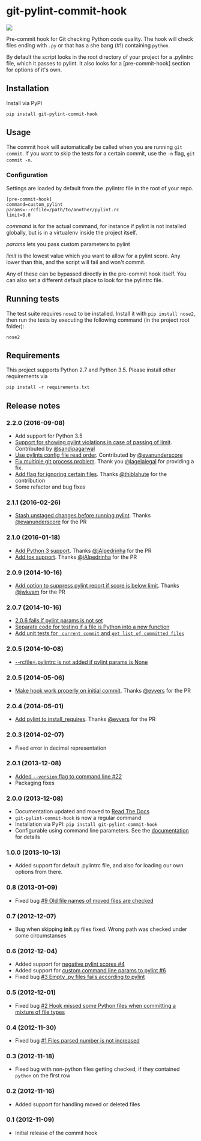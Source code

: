 
git-pylint-commit-hook
======================

<a href='https://travis-ci.org/sebdah/git-pylint-commit-hook'><img src='https://secure.travis-ci.org/sebdah/git-pylint-commit-hook.png?branch=master'></a>

Pre-commit hook for Git checking Python code quality. The hook will check files ending with `.py` or that has a she bang (#!) containing `python`.

By default the script looks in the root directory of your project for a .pylintrc file, which it passes to pylint.  It also looks for a [pre-commit-hook] section for options of it's own.

Installation
------------

Install via PyPI

    pip install git-pylint-commit-hook


Usage
------

The commit hook will automatically be called when you are running `git commit`. If you want to skip the tests for a certain commit, use the `-n` flag, `git commit -n`.

### Configuration

Settings are loaded by default from the .pylintrc file in the root of your repo.

    [pre-commit-hook]
    command=custom_pylint
    params=--rcfile=/path/to/another/pylint.rc
    limit=8.0

_command_ is for the actual command, for instance if pylint is not installed globally, but is in a virtualenv inside the project itself.

_params_ lets you pass custom parameters to pylint

_limit_ is the lowest value which you want to allow for a pylint score.  Any lower than this, and the script will fail and won't commit.

Any of these can be bypassed directly in the pre-commit hook itself.  You can also set a different default place to look for the pylintrc file.

Running tests
-------------

The test suite requires `nose2` to be installed. Install it with `pip install nose2`, then run the tests by executing the following command (in the project root folder):

    nose2

Requirements
------------

This project supports Python 2.7 and Python 3.5. Please install other requirements via

	pip install -r requirements.txt


Release notes
-------------

### 2.2.0 (2016-09-08)
- Add support for Python 3.5
- [Support for showing pylint violations in case of passing of limit](https://github.com/sebdah/git-pylint-commit-hook/pull/48). Contributed by [@sandipagarwal](https://github.com/sandipagarwal)
- [Use pylints config file read order](https://github.com/sebdah/git-pylint-commit-hook/pull/39). Contributed by [@evanunderscore](https://github.com/evanunderscore)
- [Fix multiple git process problem](https://github.com/sebdah/git-pylint-commit-hook/pull/51). Thank you [@lagelalegal](https://github.com/lagelalegal) for providing a fix.
- [Add flag for ignoring certain files](https://github.com/sebdah/git-pylint-commit-hook/pull/41). Thanks [@thiblahute](https://github.com/thiblahute) for the contribution
- Some refactor and bug fixes

### 2.1.1 (2016-02-26)

- [Stash unstaged changes before running pylint](https://github.com/sebdah/git-pylint-commit-hook/pull/37). Thanks [@evanunderscore](https://github.com/evanunderscore) for the PR

### 2.1.0 (2016-01-18)

- [Add Python 3 support](https://github.com/sebdah/git-pylint-commit-hook/pull/40). Thanks [@jAlpedrinha](https://github.com/jAlpedrinha) for the PR
- [Add tox support](https://github.com/sebdah/git-pylint-commit-hook/pull/40). Thanks [@jAlpedrinha](https://github.com/jAlpedrinha) for the PR

### 2.0.9 (2014-10-16)

- [Add option to suppress pylint report if score is below limit](https://github.com/sebdah/git-pylint-commit-hook/pull/35). Thanks [@jwkvam](https://github.com/jwkvam) for the PR

### 2.0.7 (2014-10-16)

- [2.0.6 fails if pylint params is not set](https://github.com/sebdah/git-pylint-commit-hook/pull/31)
- [Separate code for testing if a file is Python into a new function](https://github.com/sebdah/git-pylint-commit-hook/pull/30)
- [Add unit tests for `_current_commit` and `get_list_of_committed_files`](https://github.com/sebdah/git-pylint-commit-hook/pull/29)

### 2.0.5 (2014-10-08)

- [--rcfile=.pylintrc is not added if pylint params is None](https://github.com/sebdah/git-pylint-commit-hook/pull/27)

### 2.0.5 (2014-05-06)

- [Make hook work properly on initial commit](https://github.com/sebdah/git-pylint-commit-hook/pull/25). Thanks [@evvers](https://github.com/evvers) for the PR

### 2.0.4 (2014-05-01)

- [Add pylint to install_requires](https://github.com/sebdah/git-pylint-commit-hook/pull/24). Thanks [@evvers](https://github.com/evvers) for the PR

### 2.0.3 (2014-02-07)

- Fixed error in decimal representation

### 2.0.1 (2013-12-08)

- [Added `--version` flag to command line #22](https://github.com/sebdah/git-pylint-commit-hook/issues/22)
- Packaging fixes

### 2.0.0 (2013-12-08)

- Documentation updated and moved to [Read The Docs](http://git-pylint-commit-hook.readthedocs.org/)
- `git-pylint-commit-hook` is now a regular command
- Installation via PyPI: `pip install git-pylint-commit-hook`
- Configurable using command line parameters. See the [documentation](http://git-pylint-commit-hook.readthedocs.org/) for details

### 1.0.0 (2013-10-13)

- Added support for default .pylintrc file, and also for loading our own options from there.

### 0.8 (2013-01-09)

- Fixed bug [#9 Old file names of moved files are checked](https://github.com/sebdah/git-pylint-commit-hook/issues/9)

### 0.7 (2012-12-07)

- Bug when skipping __init__.py files fixed. Wrong path was checked under some circumstanses

### 0.6 (2012-12-04)

- Added support for [negative pylint scores #4](https://github.com/sebdah/git-pylint-commit-hook/issues/4)
- Added support for [custom command line params to pylint #6](https://github.com/sebdah/git-pylint-commit-hook/issues/6)
- Fixed bug [#3 Empty .py files fails according to pylint](https://github.com/sebdah/git-pylint-commit-hook/issues/3)

### 0.5 (2012-12-01)

- Fixed bug [#2 Hook missed some Python files when committing a mixture of file types](https://github.com/sebdah/git-pylint-commit-hook/issues/2)

### 0.4 (2012-11-30)

- Fixed bug [#1 Files parsed number is not increased](https://github.com/sebdah/git-pylint-commit-hook/issues/1)

### 0.3 (2012-11-18)

- Fixed bug with non-python files getting checked, if they contained `python` on the first row

### 0.2 (2012-11-16)

- Added support for handling moved or deleted files

### 0.1 (2012-11-09)

 - Initial release of the commit hook
